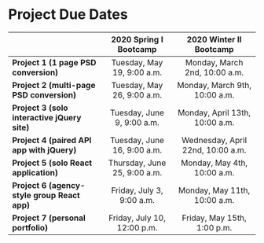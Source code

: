 # Project Due Dates

|                                              |      2020 Spring I Bootcamp       |     2020 Winter II Bootcamp      |
| -------------------------------------------- | :-------------------------------: | :------------------------------: |
| **Project 1 (1 page PSD conversion)**        |  Tuesday, May 19, 9:00 a.m.       |  Monday, March 2nd, 10:00 a.m.   |
| **Project 2 (multi-page PSD conversion)**    |  Tuesday, May 26, 9:00 a.m.       |  Monday, March 9th, 10:00 a.m.   |
| **Project 3 (solo interactive jQuery site)** |  Tuesday, June 9, 9:00 a.m.       |  Monday, April 13th, 10:00 a.m.  |
| **Project 4 (paired API app with jQuery)**   |  Tuesday, June 16, 9:00 a.m.      |  Wednesday, April 22nd, 10:00 a.m.  |
| **Project 5 (solo React application)**       |  Thursday, June 25, 9:00 a.m.     | Monday, May 4th, 10:00 a.m. |
| **Project 6 (agency-style group React app)** |  Friday, July 3, 9:00 a.m.        | Monday, May 11th, 10:00 a.m. |
| **Project 7 (personal portfolio)**           |  Friday, July 10, 12:00 p.m.      | Friday, May 15th, 1:00 p.m.  |
